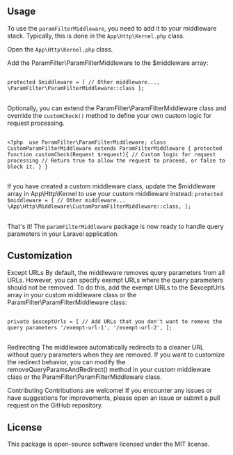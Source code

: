 ## Usage
To use the `paramFilterMiddleware`, you need to add it to your middleware stack. Typically, this is done in the `App\Http\Kernel.php` class.

Open the `App\Http\Kernel.php` class.

Add the ParamFilter\ParamFilterMiddleware to the $middleware array:
##
 `protected $middleware = [
// Other middleware...,
 \ParamFilter\ParamFilterMiddleware::class
 ];`
##
Optionally, you can extend the ParamFilter\ParamFilterMiddleware class and override the `customCheck()` method to define your own custom logic for request processing.
##
`<?php 
use ParamFilter\ParamFilterMiddleware;
class CustomParamFilterMiddleware extends ParamFilterMiddleware
{
    protected function customCheck(Request $request){
        // Custom logic for request processing
        // Return true to allow the request to proceed, or false to block it.
    }
}
`
##
If you have created a custom middleware class, update the $middleware array in App\Http\Kernel to use your custom middleware instead:
`protected $middleware = [
    // Other middleware...
    \App\Http\Middleware\CustomParamFilterMiddleware::class,
];
`
##
That's it! The `paramFilterMiddleware` package is now ready to handle query parameters in your Laravel application.

## Customization
Except URLs
By default, the middleware removes query parameters from all URLs. However, you can specify exempt URLs where the query parameters should not be removed. To do this, add the exempt URLs to the $exceptUrls array in your custom middleware class or the ParamFilter\ParamFilterMiddleware class:
##
`
private $exceptUrls = [
    // Add URLs that you don't want to remove the query parameters
    '/exempt-url-1',
    '/exempt-url-2',
];
`
##
Redirecting
The middleware automatically redirects to a cleaner URL without query parameters when they are removed. If you want to customize the redirect behavior, you can modify the removeQueryParamsAndRedirect() method in your custom middleware class or the ParamFilter\ParamFilterMiddleware class.

Contributing
Contributions are welcome! If you encounter any issues or have suggestions for improvements, please open an issue or submit a pull request on the GitHub repository.

## License
This package is open-source software licensed under the MIT license.